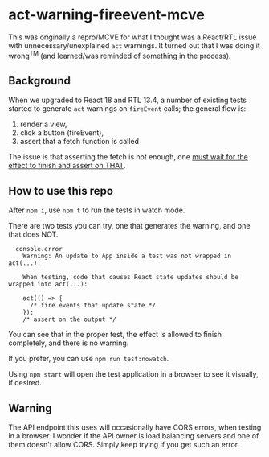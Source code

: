 # act-warning-fireevent-mcve
This was originally a repro/MCVE for what I thought was a React/RTL issue with unnecessary/unexplained `act` warnings.  It turned out that I was doing it wrong<sup>TM</sup> (and learned/was reminded of something in the process).

## Background

When we upgraded to React 18 and RTL 13.4, a number of existing tests started to generate `act` warnings on `fireEvent` calls; the general flow is:

1. render a view, 
1. click a button (fireEvent), 
1. assert that a fetch function is called

The issue is that asserting the fetch is not enough, one [must wait for the effect to finish and assert on THAT](https://github.com/testing-library/react-testing-library/issues/1126#issuecomment-1250015575).

## How to use this repo
After `npm i`, use `npm t` to run the tests in watch mode.

There are two tests you can try, one that generates the warning, and one that does NOT.  

```console
  console.error
    Warning: An update to App inside a test was not wrapped in act(...).
    
    When testing, code that causes React state updates should be wrapped into act(...):
    
    act(() => {
      /* fire events that update state */
    });
    /* assert on the output */
```

You can see that in the proper test, the effect is allowed to finish completely, and there is no warning.

If you prefer, you can use `npm run test:nowatch`.  

Using `npm start` will open the test application in a browser to see it visually, if desired.  

## Warning
The API endpoint this uses will occasionally have CORS errors, when testing in a browser.  I wonder if the API owner is load balancing servers and one of them doesn't allow CORS.  Simply keep trying if you get such an error.